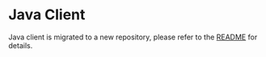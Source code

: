 # Java Client

Java client is migrated to a new repository, please refer to the [README](https://github.com/vesoft-inc/nebula-java) for details.
